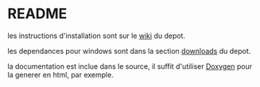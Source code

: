 # README #

les instructions d'installation sont sur le [wiki](wiki) du depot.

les dependances pour windows sont dans la section [downloads](downloads) du depot.

la documentation est inclue dans le source, il suffit d'utiliser [Doxygen](http://www.stack.nl/~dimitri/doxygen/download.html) pour la generer en html, par exemple.